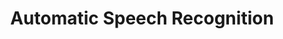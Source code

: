---
word: "true"

title: "Automatic Speech Recognition"

categories: ['']

tags: ['Automatic', 'Speech', 'Recognition']

arwords: 'التعرف الآلي على الكلام'

arexps: []

enwords: ['Automatic Speech Recognition']

enexps: []

arlexicons: 'ع'

enlexicons: 'A'

authors: ['Ruqayya Roshdy']

translators: ['']

citations: 'مقدمة في حوسبة اللغة العربية'

sources: 'مركز الملك عبدالله بن عبدالعزيز الدولي لخدمة اللغة العربية'

slug: ""
---